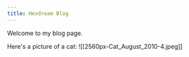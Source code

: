 ```yaml
---
title: Hexdream Blog
---
```

Welcome to my blog page. 

Here's a picture of a cat: 
![[2560px-Cat_August_2010-4.jpeg]]